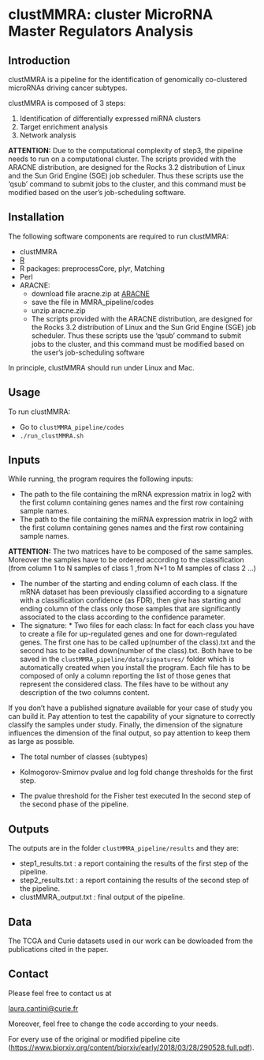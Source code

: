 # clustMMRA: cluster MicroRNA Master Regulators Analysis

## Introduction
clustMMRA is a pipeline for the identification of genomically co-clustered microRNAs driving cancer subtypes.

clustMMRA is composed of 3 steps: 
1. Identification of differentially expressed miRNA clusters
2. Target enrichment analysis
3. Network analysis

**ATTENTION:** Due to the computational complexity of step3, the pipeline needs to run on a computational cluster. The scripts provided with the ARACNE distribution, are designed for the Rocks 3.2 distribution of Linux and the Sun Grid Engine (SGE) job scheduler. Thus these scripts use the ‘qsub’ command to submit jobs to the cluster, and this command must be modified based on the user’s job-scheduling software.

## Installation
The following software components are required to run clustMMRA:
* clustMMRA
* [R](http://www.r-project.org/)
* R packages: preprocessCore, plyr, Matching
* Perl
* ARACNE:
  * download file aracne.zip at [ARACNE](http://wiki.c2b2.columbia.edu/califanolab/index.php/Software/ARACNE)
  * save the file in MMRA_pipeline/codes
  * unzip aracne.zip
  * The scripts provided with the ARACNE distribution, are designed for the Rocks 3.2 distribution of Linux and the Sun Grid Engine (SGE) job scheduler. Thus these scripts use the ‘qsub’ command to submit jobs to the cluster, and this command must be modified based on the user’s job-scheduling software

In principle, clustMMRA should run under Linux and Mac.

## Usage
To run clustMMRA:
* Go to `clustMMRA_pipeline/codes`
* `./run_clustMMRA.sh`

## Inputs
While running, the program requires the following inputs:
* The path to the file containing the mRNA expression matrix in log2 with the first column containing genes names and the first row containing sample names.
* The path to the file containing the miRNA expression matrix in log2 with
the first column containing genes names and the first row containing
sample names.

**ATTENTION:** The two matrices have to be composed of the same samples. Moreover the samples have to be ordered according to the classification (from column 1 to N samples of class 1 ,from N+1 to M samples of class 2 …)

* The number of the starting and ending column of each class. If the
mRNA dataset has been previously classified according to a signature
with a classification confidence (as FDR), then give has starting and
ending column of the class only those samples that are significantly
associated to the class according to the confidence parameter.
* The signature:
      * Two files for each class: In fact for each class you have to create a file for up-regulated genes and one for down-regulated genes. The first one has to be called up(number of the class).txt and the second has to be called down(number of the class).txt. Both have to be saved in the `clustMMRA_pipeline/data/signatures/` folder which is automatically created when you install the program. Each file has to be composed of only a column reporting the list of those genes that represent the considered class. The files have to be without any description of the two columns content.

If you don’t have a published signature available for your case of study you can build it. Pay attention to test the capability of your signature to correctly classify the samples under study. Finally, the dimension of the signature influences the dimension of the final output, so pay attention to keep them as large as possible.

* The total number of classes (subtypes)
* Kolmogorov-Smirnov pvalue and log fold change thresholds for the first step.

* The pvalue threshold for the Fisher test executed In the second step of
the second phase of the pipeline. 

## Outputs
The outputs are in the folder `clustMMRA_pipeline/results` and they are:
* step1_results.txt : a report containing the results of the first step of the
pipeline. 
* step2_results.txt : a report containing the results of the second step of
the pipeline. 
* clustMMRA_output.txt : final output of the pipeline.

## Data
The TCGA and Curie datasets used in our work can be dowloaded from the publications cited in the paper.

## Contact
Please feel free to contact us at

<laura.cantini@curie.fr>

Moreover, feel free to change the code according to your needs.

For every use of the original or modified pipeline cite (https://www.biorxiv.org/content/biorxiv/early/2018/03/28/290528.full.pdf).
